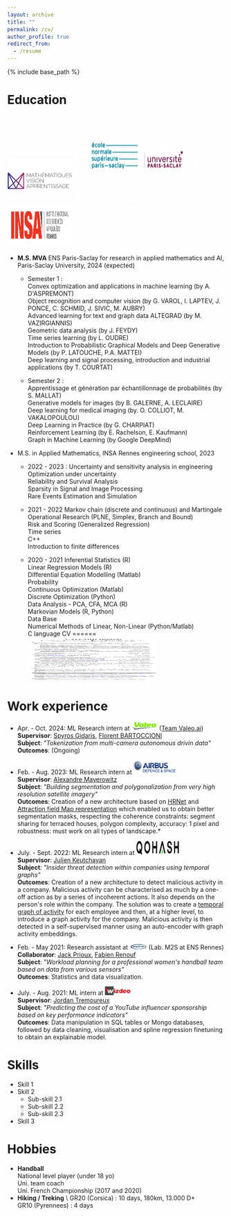 ```yaml
---
layout: archive
title: ""
permalink: /cv/
author_profile: true
redirect_from:
  - /resume
---
```


{% include base_path %}

Education
======
<img src="/images/mva_logo.png" alt="MVA" width="150" height="100" /> <img src="/images/ens-ps.png" alt="MVA" width="300" height="200" /> <img src="/images/insa.png" alt="MVA" width="150" height="100" />
* **M.S. MVA** ENS Paris-Saclay for research in applied mathematics and AI, Paris-Saclay University, 2024 (expected)
  * Semester 1 : \
    Convex optimization and applications in machine learning (by A. D'ASPREMONT) \
    Object recognition and computer vision (by G. VAROL, I. LAPTEV, J. PONCE, C. SCHMID, J. SIVIC, M. AUBRY) \
    Advanced learning for text and graph data ALTEGRAD (by M. VAZIRGIANNIS) \
    Geometric data analysis (by J. FEYDY) \
    Time series learning (by L. OUDRE) \
    Introduction to Probabilistic Graphical Models and Deep Generative Models (by P. LATOUCHE, P.A. MATTEI) \
    Deep learning and signal processing, introduction and industrial applications (by T. COURTAT) 

  * Semester 2 : \
    Apprentissage et génération par échantillonnage de probabilités (by S. MALLAT) \
    Generative models for images (by B. GALERNE, A. LECLAIRE) \
    Deep learning for medical imaging (by. O. COLLIOT, M. VAKALOPOULOU) \
    Deep Learning in Practice (by G. CHARPIAT) \
    Reinforcement Learning (by E. Rachelson, E. Kaufmann) \
    Graph in Machine Learning (by Google DeepMind) 

* M.S. in Applied Mathematics, INSA Rennes engineering school, 2023
  * 2022 - 2023 :
    Uncertainty and sensitivity analysis in engineering\
    Optimization under uncertainty\
    Reliability and Survival Analysis\
    Sparsity in Signal and Image Processing\
    Rare Events Estimation and Simulation

  * 2021 - 2022
    Markov chain (discrete and continuous) and Martingale\
    Operational Research (PLNE, Simplex, Branch and Bound)\
    Risk and Scoring (Generalized Regression)\
    Time series\
    C++\
    Introduction to finite differences

  * 2020 - 2021
    Inferential Statistics (R) \
    Linear Regression Models (R) \
    Differential Equation Modelling (Matlab) \
    Probability \
    Continuous Optimization (Matlab) \
    Discrete Optimization (Python) \
    Data Analysis - PCA, CFA, MCA (R) \
    Markovian Models (R, Python) \
    Data Base \
    Numerical Methods of Linear, Non-Linear (Python/Matlab) \
    C language
CV
======
<a href="/files/Resume_callard_baptiste.pdf" target="_blank"><img src="/images/resume.png" alt="Resume" width="300" height="100" /></a>

Work experience
======

* Apr. - Oct. 2024: ML Research intern at [<img src="/images/valeo_logo.png" alt="Valeo.ai" width="60" height="20" />](https://valeoai.github.io/blog/) ([Team Valeo.ai](https://valeoai.github.io/blog/)) \
  **Supervisor**: [Spyros Gidaris](https://scholar.google.fr/citations?user=7atfg7EAAAAJ&hl=en), [Florent BARTOCCIONI](https://scholar.google.com/citations?user=SemxkMwAAAAJ&hl=fr) \
  **Subject**: *"Tokenization from multi-camera autonomous drivin data"* \
  **Outcomes**: (Ongoing)

* Feb. - Aug. 2023: ML Research intern at [<img src="/images/Airbus.jpg" alt="Airbus" width="100" height="33" />](https://www.airbus.com/fr/space/space-made-in-france-by-airbus)\
  **Supervisor**: [Alexandre Mayerowitz](https://www.linkedin.com/in/alexandre-mayerowitz-393a45b7/?originalSubdomain=fr) \
  **Subject**: *"Building segmentation and polygonalization from very high resolution satellite imagery"* \
  **Outcomes**: Creation of a new architecture based on [HRNet](https://arxiv.org/abs/1908.07919) and [Attraction field Map representation](https://arxiv.org/abs/1812.021220) which enabled us to obtain better segmentation masks, respecting the coherence constraints: segment sharing for terraced houses, polygon complexity, accuracy: 1 pixel and robustness: must work on all types of landscape.*

* July. - Sept. 2022: ML Research intern at [<img src="/images/Qohash.png" alt="Qohash" width="100" height="33" />](https://qohash.com/about-us/)\
  **Supervisor**: [Julien Keutchayan](https://dblp.org/pid/202/2872.html) \
  **Subject**: *"Insider threat detection within companies using temporal graphs"* \
  **Outcomes**: Creation of a new architecture to detect malicious activity in a company. Malicious activity can be characterised as much by a one-off action as by a series of incoherent actions. It also depends on the person's role within the company. The solution was to create a [temporal graph of activity](https://github.com/graphaware/neo4j-timetree) for each employee and then, at a higher level, to introduce a graph activity for the company. Malicious activity is then detected in a self-supervised manner using an auto-encoder with graph activity embeddings. 

* Feb. - May 2021: Research assistant at [<img src="/images/m2s.png" alt="m2s" width="40" height="13.33" />](https://m2slab.com/) (Lab. M2S at ENS Rennes)\
  **Collaborator**: [Jack Prioux](https://scholar.google.com/citations?user=ebUlLVQAAAAJ&hl=fr), [Fabien Renouf](https://www.linkedin.com/in/fabien-renouf/) \
  **Subject**: *"Workload planning for a professional women's handball team based on data from various sensors"* \
  **Outcomes**: Statistics and data visualization.

* July. - Aug. 2021: ML intern at [<img src="/images/wizdeo.png" alt="wizdeo" width="60" height="20" />](https://www.wizdeo.com/en/about-us) \
  **Supervisor**: [Jordan Tremoureux](https://www.linkedin.com/in/jordantremoureux/?originalSubdomain=fr) \
  **Subject**: *"Predicting the cost of a YouTube influencer sponsorship based on key performance indicators"* \
  **Outcomes**: Data manipulation in SQL tables or Mongo databases, followed by data cleaning, visualisation and spline regression finetuning to obtain an explainable model.
  
Skills
======
* Skill 1
* Skill 2
  * Sub-skill 2.1
  * Sub-skill 2.2
  * Sub-skill 2.3
* Skill 3

<!-- Publications
======
  <ul>{% for post in site.publications reversed %}
    {% include archive-single-cv.html %}
  {% endfor %}</ul>
  
Talks
======
  <ul>{% for post in site.talks reversed %}
    {% include archive-single-talk-cv.html  %}
  {% endfor %}</ul>
  
Teaching
======
  <ul>{% for post in site.teaching reversed %}
    {% include archive-single-cv.html %}
  {% endfor %}</ul> -->
  
Hobbies
======
* **Handball** \
  National level player (under 18 yo) \
  Uni. team coach \
  Uni. French Championship (2017 and 2020) 
* **Hiking / Treking** \ 
  GR20 (Corsica) : 10 days, 180km, 13.000 D+  \
  GR10 (Pyrennees) : 4 days 
